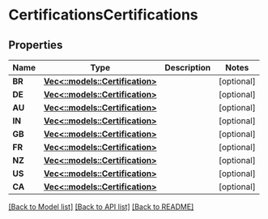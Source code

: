 # CertificationsCertifications

## Properties

Name | Type | Description | Notes
------------ | ------------- | ------------- | -------------
**BR** | [**Vec<::models::Certification>**](certification.md) |  | [optional] 
**DE** | [**Vec<::models::Certification>**](certification.md) |  | [optional] 
**AU** | [**Vec<::models::Certification>**](certification.md) |  | [optional] 
**IN** | [**Vec<::models::Certification>**](certification.md) |  | [optional] 
**GB** | [**Vec<::models::Certification>**](certification.md) |  | [optional] 
**FR** | [**Vec<::models::Certification>**](certification.md) |  | [optional] 
**NZ** | [**Vec<::models::Certification>**](certification.md) |  | [optional] 
**US** | [**Vec<::models::Certification>**](certification.md) |  | [optional] 
**CA** | [**Vec<::models::Certification>**](certification.md) |  | [optional] 

[[Back to Model list]](../README.md#documentation-for-models) [[Back to API list]](../README.md#documentation-for-api-endpoints) [[Back to README]](../README.md)


